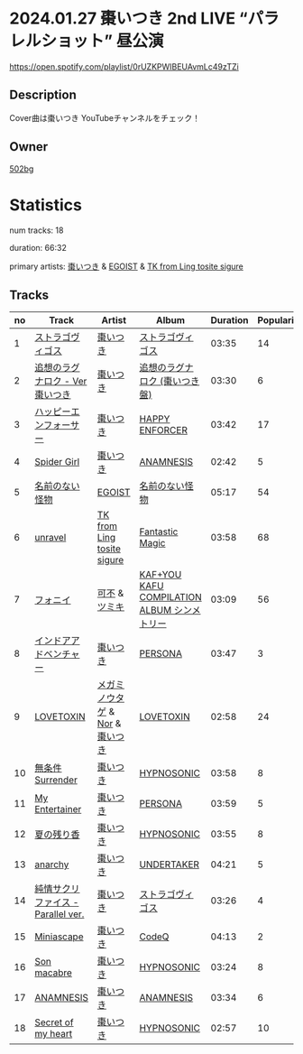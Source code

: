 # 2024.01.27 棗いつき 2nd LIVE “パラレルショット”  昼公演
https://open.spotify.com/playlist/0rUZKPWIBEUAvmLc49zTZi

## Description
Cover曲は棗いつき YouTubeチャンネルをチェック！

## Owner
[502bg](https://open.spotify.com/user/4woroafc3tx648l7zc8quofbf)

# Statistics
num tracks: 18

duration: 66:32

primary artists: [棗いつき](https://open.spotify.com/artist/1ppZuEdue8Q5RV6jDiXQ7t) & [EGOIST](https://open.spotify.com/artist/0k7JZhYS35IewiKNHW7KMj) & [TK from Ling tosite sigure](https://open.spotify.com/artist/3B9O5mYYw89fFXkwKh7jCS)

## Tracks
| no | Track | Artist | Album | Duration | Popularity |
| -- | ----- | ------ | ----- | -------- | ---------- |
| 1 | [ストラゴヴィゴス](https://open.spotify.com/track/2obZbmqYaVkPpZPimwKCBW) | [棗いつき](https://open.spotify.com/artist/1ppZuEdue8Q5RV6jDiXQ7t) | [ストラゴヴィゴス](https://open.spotify.com/album/0sKyREt8Mg9VJW0s0vwmWB) | 03:35 | 14 |
| 2 | [追想のラグナロク - Ver 棗いつき](https://open.spotify.com/track/6gggazVmecotVn8cZN3u0z) | [棗いつき](https://open.spotify.com/artist/1ppZuEdue8Q5RV6jDiXQ7t) | [追想のラグナロク (棗いつき盤)](https://open.spotify.com/album/37BDw5IW5kGG4iPqkIf3M3) | 03:30 | 6 |
| 3 | [ハッピーエンフォーサー](https://open.spotify.com/track/4Sl25GmqNWSMDC5plSpHsA) | [棗いつき](https://open.spotify.com/artist/1ppZuEdue8Q5RV6jDiXQ7t) | [HAPPY ENFORCER](https://open.spotify.com/album/1zvKmIhu8eQBw8t7veIKWW) | 03:42 | 17 |
| 4 | [Spider Girl](https://open.spotify.com/track/7tC1BMOYXstr2ROxU6fShJ) | [棗いつき](https://open.spotify.com/artist/1ppZuEdue8Q5RV6jDiXQ7t) | [ANAMNESIS](https://open.spotify.com/album/4SpMO3RF0ITtNCkGyqvC4Q) | 02:42 | 5 |
| 5 | [名前のない怪物](https://open.spotify.com/track/7ebceNRVeFRFpd4qLENYpO) | [EGOIST](https://open.spotify.com/artist/0k7JZhYS35IewiKNHW7KMj) | [名前のない怪物](https://open.spotify.com/album/7f7ca0HGWNd2UJDmaV7dUG) | 05:17 | 54 |
| 6 | [unravel](https://open.spotify.com/track/1rN9QoVxw5U7TJkyaUR8C1) | [TK from Ling tosite sigure](https://open.spotify.com/artist/3B9O5mYYw89fFXkwKh7jCS) | [Fantastic Magic](https://open.spotify.com/album/1jLua47U6YKYY4GyktVbBb) | 03:58 | 68 |
| 7 | [フォニイ](https://open.spotify.com/track/2UUwBDALzJuThY88Ro2lD2) | [可不](https://open.spotify.com/artist/3VxmIoSoAMfL0xAAQ7jHqE) & [ツミキ](https://open.spotify.com/artist/7ctyyNnO9O2dDD8bHjkCAh) | [KAF+YOU KAFU COMPILATION ALBUM シンメトリー](https://open.spotify.com/album/6ehjRidMkDZjWH82C4MbXR) | 03:09 | 56 |
| 8 | [インドアアドベンチャー](https://open.spotify.com/track/5XPdYgXoOkGujyA3UtPHUI) | [棗いつき](https://open.spotify.com/artist/1ppZuEdue8Q5RV6jDiXQ7t) | [PERSONA](https://open.spotify.com/album/77p2FUr3PH40LCdRSz79g1) | 03:47 | 3 |
| 9 | [LOVETOXIN](https://open.spotify.com/track/3GhIOCPVcTnhKfxEl4qFEp) | [メガミノウタゲ](https://open.spotify.com/artist/6CxEczBOcny5WD1BpL0sX8) & [Nor](https://open.spotify.com/artist/3wzLoR43XSiPV1smicPd8p) & [棗いつき](https://open.spotify.com/artist/1ppZuEdue8Q5RV6jDiXQ7t) | [LOVETOXIN](https://open.spotify.com/album/1rIO0ysE6AOI2bzE739qiC) | 02:58 | 24 |
| 10 | [無条件Surrender](https://open.spotify.com/track/2d3F4DimNVtWXEgVddbo6L) | [棗いつき](https://open.spotify.com/artist/1ppZuEdue8Q5RV6jDiXQ7t) | [HYPNOSONIC](https://open.spotify.com/album/0vUrlvbDctUL6x0PMVDYUk) | 03:58 | 8 |
| 11 | [My Entertainer](https://open.spotify.com/track/0IZe0tNAuYxVJg7c3FwvtH) | [棗いつき](https://open.spotify.com/artist/1ppZuEdue8Q5RV6jDiXQ7t) | [PERSONA](https://open.spotify.com/album/77p2FUr3PH40LCdRSz79g1) | 03:59 | 5 |
| 12 | [夏の残り香](https://open.spotify.com/track/1cF9o5nKff5DBbecn02bWV) | [棗いつき](https://open.spotify.com/artist/1ppZuEdue8Q5RV6jDiXQ7t) | [HYPNOSONIC](https://open.spotify.com/album/0vUrlvbDctUL6x0PMVDYUk) | 03:55 | 8 |
| 13 | [anarchy](https://open.spotify.com/track/10owCcTyGY3oMVM4kTJXdQ) | [棗いつき](https://open.spotify.com/artist/1ppZuEdue8Q5RV6jDiXQ7t) | [UNDERTAKER](https://open.spotify.com/album/6xnfVAr82M23QdDrNeBmem) | 04:21 | 5 |
| 14 | [純情サクリファイス - Parallel ver.](https://open.spotify.com/track/70i7ErqaAKYvS8WUAVDpFh) | [棗いつき](https://open.spotify.com/artist/1ppZuEdue8Q5RV6jDiXQ7t) | [ストラゴヴィゴス](https://open.spotify.com/album/0sKyREt8Mg9VJW0s0vwmWB) | 03:26 | 4 |
| 15 | [Miniascape](https://open.spotify.com/track/5fkNnsOySUdtb49Jw2jhzz) | [棗いつき](https://open.spotify.com/artist/1ppZuEdue8Q5RV6jDiXQ7t) | [CodeQ](https://open.spotify.com/album/1lA8zcDwJLysI98TCH9LmK) | 04:13 | 2 |
| 16 | [Son macabre](https://open.spotify.com/track/4bxoUvJzn90xaAMo2qoA86) | [棗いつき](https://open.spotify.com/artist/1ppZuEdue8Q5RV6jDiXQ7t) | [HYPNOSONIC](https://open.spotify.com/album/0vUrlvbDctUL6x0PMVDYUk) | 03:24 | 8 |
| 17 | [ANAMNESIS](https://open.spotify.com/track/5IJab9bnE4L8r0azXZUUSD) | [棗いつき](https://open.spotify.com/artist/1ppZuEdue8Q5RV6jDiXQ7t) | [ANAMNESIS](https://open.spotify.com/album/4SpMO3RF0ITtNCkGyqvC4Q) | 03:34 | 6 |
| 18 | [Secret of my heart](https://open.spotify.com/track/3ZrZuaLS8Rqt019SHvNbaA) | [棗いつき](https://open.spotify.com/artist/1ppZuEdue8Q5RV6jDiXQ7t) | [HYPNOSONIC](https://open.spotify.com/album/0vUrlvbDctUL6x0PMVDYUk) | 02:57 | 10 |
        
